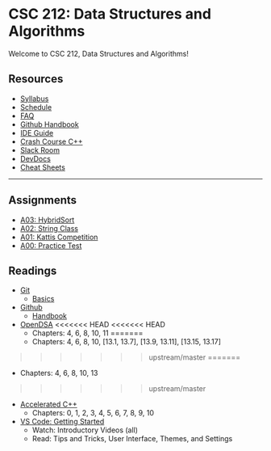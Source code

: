 # CSC 212: Data Structures and Algorithms

Welcome to CSC 212, Data Structures and Algorithms!

## Resources

- [Syllabus](docs/syllabus.md)
- [Schedule](docs/schedule.md)
- [FAQ](docs/FAQ.md)
- [Github Handbook](docs/github.md)
- [IDE Guide](docs/IDE.md)
- [Crash Course C++](docs/notes/CrashCourseCpp.pdf)
- [Slack Room](https://csc212.slack.com/)
- [DevDocs](https://devdocs.io/)
- [Cheat Sheets](docs/cheat_sheets/)

---

## Assignments

- [A03: HybridSort](docs/assignments/A03.md)
- [A02: String Class](docs/assignments/A02.md)
- [A01: Kattis Competition](docs/assignments/A01.md)
- [A00: Practice Test](docs/assignments/A00.md)

## Readings

- [Git](https://git-scm.com/)
  - [Basics](https://git-scm.com/book/en/v1/Getting-Started-Git-Basics)
- [Github](https://github.com/)
  - [Handbook](https://guides.github.com/introduction/git-handbook/)
- [OpenDSA](https://opendsa-server.cs.vt.edu/ODSA/Books/Everything/html/)
<<<<<<< HEAD
<<<<<<< HEAD
  - Chapters: 4, 6, 8, 10, 11
=======
  - Chapters: 4, 6, 8, 10, [13.1, 13.7], [13.9, 13.11], [13.15, 13.17]
>>>>>>> upstream/master
=======
  - Chapters: 4, 6, 8, 10, 13
>>>>>>> upstream/master
- [Accelerated C++](https://www.google.com/search?q=accelerated+c%2B%2B&oq=accelerated+c%2B%2B&aqs=chrome..69i57j69i60j0l4.2026j0j7&client=ubuntu&sourceid=chrome&ie=UTF-8)
  - Chapters: 0, 1, 2, 3, 4, 5, 6, 7, 8, 9, 10
- [VS Code: Getting Started](https://code.visualstudio.com/docs/getstarted/introvideos)
  - Watch: Introductory Videos (all)
  - Read: Tips and Tricks, User Interface, Themes, and Settings
